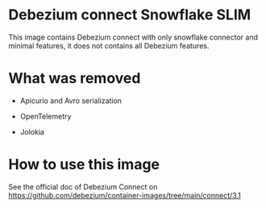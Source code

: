 # Debezium connect Snowflake SLIM

This image contains Debezium connect with only snowflake connector
and minimal features, it does not contains all Debezium features.

# What was removed

* Apicurio and Avro serialization

* OpenTelemetry

* Jolokia

# How to use this image

See the official doc of Debezium Connect on https://github.com/debezium/container-images/tree/main/connect/3.1
